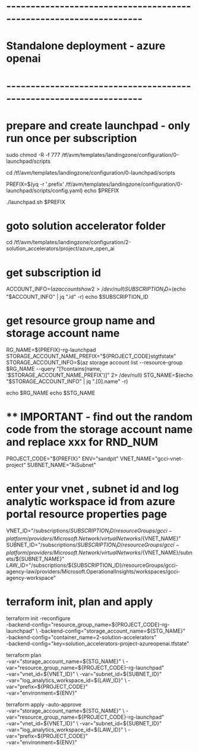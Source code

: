 # ------------------------------------------------------------------
# Standalone deployment - azure openai
# ------------------------------------------------------------------

# prepare and create launchpad - only run once per subscription

sudo chmod -R -f 777 /tf/avm/templates/landingzone/configuration/0-launchpad/scripts

cd /tf/avm/templates/landingzone/configuration/0-launchpad/scripts

PREFIX=$(yq  -r '.prefix' /tf/avm/templates/landingzone/configuration/0-launchpad/scripts/config.yaml)
echo $PREFIX

./launchpad.sh $PREFIX

# goto solution accelerator folder
cd /tf/avm/templates/landingzone/configuration/2-solution_accelerators/project/azure_open_ai

# get subscription id
ACCOUNT_INFO=$(az account show 2> /dev/null)
SUBSCRIPTION_ID=$(echo "$ACCOUNT_INFO" | jq ".id" -r)
echo $SUBSCRIPTION_ID

# get resource group name and storage account name
RG_NAME=${PREFIX}-rg-launchpad
STORAGE_ACCOUNT_NAME_PREFIX="${PROJECT_CODE}stgtfstate"
STORAGE_ACCOUNT_INFO=$(az storage account list --resource-group $RG_NAME --query "[?contains(name, '$STORAGE_ACCOUNT_NAME_PREFIX')]" 2> /dev/null)
STG_NAME=$(echo "$STORAGE_ACCOUNT_INFO" | jq ".[0].name" -r)

echo $RG_NAME
echo $STG_NAME

# ** IMPORTANT - find out the random code from the storage account name and replace xxx for RND_NUM 
PROJECT_CODE="${PREFIX}"
ENV="sandpit"
VNET_NAME="gcci-vnet-project"
SUBNET_NAME="AiSubnet"

# enter your vnet , subnet id and log analytic workspace id from azure portal resource properties page
VNET_ID="/subscriptions/${SUBSCRIPTION_ID}/resourceGroups/gcci-platform/providers/Microsoft.Network/virtualNetworks/${VNET_NAME}"
SUBNET_ID="/subscriptions/${SUBSCRIPTION_ID}/resourceGroups/gcci-platform/providers/Microsoft.Network/virtualNetworks/${VNET_NAME}/subnets/${SUBNET_NAME}"
LAW_ID="/subscriptions/${SUBSCRIPTION_ID}/resourceGroups/gcci-agency-law/providers/Microsoft.OperationalInsights/workspaces/gcci-agency-workspace"

# terraform init, plan and apply

terraform init  -reconfigure \
-backend-config="resource_group_name=${PROJECT_CODE}-rg-launchpad" \
-backend-config="storage_account_name=${STG_NAME}" \
-backend-config="container_name=2-solution-accelerators" \
-backend-config="key=solution_accelerators-project-azureopenai.tfstate"

terraform plan \
-var="storage_account_name=${STG_NAME}" \
-var="resource_group_name=${PROJECT_CODE}-rg-launchpad" \
-var="vnet_id=${VNET_ID}" \
-var="subnet_id=${SUBNET_ID}" \
-var="log_analytics_workspace_id=${LAW_ID}"  \
-var="prefix=${PROJECT_CODE}"  \
-var="environment=${ENV}" 

terraform apply -auto-approve \
-var="storage_account_name=${STG_NAME}" \
-var="resource_group_name=${PROJECT_CODE}-rg-launchpad" \
-var="vnet_id=${VNET_ID}" \
-var="subnet_id=${SUBNET_ID}" \
-var="log_analytics_workspace_id=${LAW_ID}" \
-var="prefix=${PROJECT_CODE}"  \
-var="environment=${ENV}" 